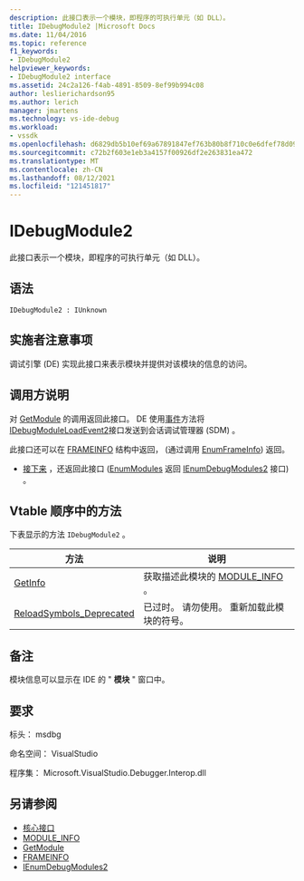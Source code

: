 ```yaml
---
description: 此接口表示一个模块，即程序的可执行单元（如 DLL）。
title: IDebugModule2 |Microsoft Docs
ms.date: 11/04/2016
ms.topic: reference
f1_keywords:
- IDebugModule2
helpviewer_keywords:
- IDebugModule2 interface
ms.assetid: 24c2a126-f4ab-4891-8509-8ef99b994c08
author: leslierichardson95
ms.author: lerich
manager: jmartens
ms.technology: vs-ide-debug
ms.workload:
- vssdk
ms.openlocfilehash: d6829db5b10ef69a67891847ef763b80b8f710c0e6dfef78d09ace714839c129
ms.sourcegitcommit: c72b2f603e1eb3a4157f00926df2e263831ea472
ms.translationtype: MT
ms.contentlocale: zh-CN
ms.lasthandoff: 08/12/2021
ms.locfileid: "121451817"
---
```

# <a name="idebugmodule2"></a>IDebugModule2
此接口表示一个模块，即程序的可执行单元（如 DLL）。

## <a name="syntax"></a>语法

```
IDebugModule2 : IUnknown
```

## <a name="notes-for-implementers"></a>实施者注意事项
 调试引擎 (DE) 实现此接口来表示模块并提供对该模块的信息的访问。

## <a name="notes-for-callers"></a>调用方说明
 对 [GetModule](../../../extensibility/debugger/reference/idebugmoduleloadevent2-getmodule.md) 的调用返回此接口。 DE 使用[事件](../../../extensibility/debugger/reference/idebugeventcallback2-event.md)方法将[IDebugModuleLoadEvent2](../../../extensibility/debugger/reference/idebugmoduleloadevent2.md)接口发送到会话调试管理器 (SDM) 。

 此接口还可以在 [FRAMEINFO](../../../extensibility/debugger/reference/frameinfo.md) 结构中返回， (通过调用 [EnumFrameInfo](../../../extensibility/debugger/reference/idebugthread2-enumframeinfo.md)) 返回。

- [接下来](../../../extensibility/debugger/reference/ienumdebugmodules2-next.md) ，还返回此接口 ([EnumModules](../../../extensibility/debugger/reference/idebugprogram2-enummodules.md) 返回 [IEnumDebugModules2](../../../extensibility/debugger/reference/ienumdebugmodules2.md) 接口) 。

## <a name="methods-in-vtable-order"></a>Vtable 顺序中的方法
 下表显示的方法 `IDebugModule2` 。

|方法|说明|
|------------|-----------------|
|[GetInfo](../../../extensibility/debugger/reference/idebugmodule2-getinfo.md)|获取描述此模块的 [MODULE_INFO](../../../extensibility/debugger/reference/module-info.md) 。|
|[ReloadSymbols_Deprecated](../../../extensibility/debugger/reference/idebugmodule2-reloadsymbols-deprecated.md)|已过时。 请勿使用。 重新加载此模块的符号。|

## <a name="remarks"></a>备注
 模块信息可以显示在 IDE 的 " **模块** " 窗口中。

## <a name="requirements"></a>要求
 标头： msdbg

 命名空间： VisualStudio

 程序集： Microsoft.VisualStudio.Debugger.Interop.dll

## <a name="see-also"></a>另请参阅
- [核心接口](../../../extensibility/debugger/reference/core-interfaces.md)
- [MODULE_INFO](../../../extensibility/debugger/reference/module-info.md)
- [GetModule](../../../extensibility/debugger/reference/idebugmoduleloadevent2-getmodule.md)
- [FRAMEINFO](../../../extensibility/debugger/reference/frameinfo.md)
- [IEnumDebugModules2](../../../extensibility/debugger/reference/ienumdebugmodules2.md)
